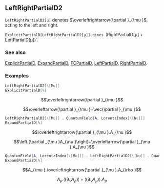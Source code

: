 ## LeftRightPartialD2 

`LeftRightPartialD2[μ]` denotes $\overleftrightarrow{\partial }_{\mu }$, acting to the left and right.

`ExplicitPartialD[LeftRightPartialD2[μ]] gives `(RightPartialD[μ] + LeftPartialD[μ])`.

### See also

[ExplicitPartialD](ExplicitPartialD), [ExpandPartialD](ExpandPartialD), [FCPartialD](FCPartialD), [LeftPartialD](LeftPartialD), [RightPartialD](RightPartialD).

### Examples

```mathematica
LeftRightPartialD2[\[Mu]]
ExplicitPartialD[%]
```

$$\overleftrightarrow{\partial }_{\mu }$$

$$\overleftarrow{\partial }_{\mu }+\vec{\partial }_{\mu }$$

```mathematica
LeftRightPartialD2[\[Mu]] . QuantumField[A, LorentzIndex[\[Nu]]]
ExpandPartialD[%]
```

$$\overleftrightarrow{\partial }_{\mu }.A_{\nu }$$

$$\left.(\partial _{\mu }A_{\nu }\right)+\overleftarrow{\partial }_{\mu }.A_{\nu }$$

```mathematica
QuantumField[A, LorentzIndex[\[Mu]]] . LeftRightPartialD2[\[Nu]] . QuantumField[A, LorentzIndex[\[Rho]]]
ExpandPartialD[%]
```

$$A_{\mu }.\overleftrightarrow{\partial }_{\nu }.A_{\rho }$$

$$A_{\mu }.\left(\left.(\partial _{\nu }A_{\rho }\right)\right)+\left(\left.(\partial _{\nu }A_{\mu }\right)\right).A_{\rho }$$